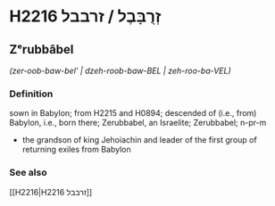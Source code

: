 # H2216 זְרֻבָּבֶל / זרבבל

## Zᵉrubbâbel

_(zer-oob-baw-bel' | dzeh-roob-baw-BEL | zeh-roo-ba-VEL)_

### Definition

sown in Babylon; from H2215 and H0894; descended of (i.e., from) Babylon, i.e., born there; Zerubbabel, an Israelite; Zerubbabel; n-pr-m

- the grandson of king Jehoiachin and leader of the first group of returning exiles from Babylon

### See also

[[H2216|H2216 זרבבל]]

